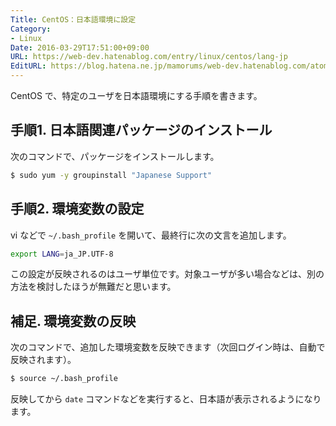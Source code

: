 ```yaml
---
Title: CentOS：日本語環境に設定
Category:
- Linux
Date: 2016-03-29T17:51:00+09:00
URL: https://web-dev.hatenablog.com/entry/linux/centos/lang-jp
EditURL: https://blog.hatena.ne.jp/mamorums/web-dev.hatenablog.com/atom/entry/10328749687178815300
---
```


CentOS で、特定のユーザを日本語環境にする手順を書きます。


## 手順1. 日本語関連パッケージのインストール
次のコマンドで、パッケージをインストールします。

```bash
$ sudo yum -y groupinstall "Japanese Support"
```


## 手順2. 環境変数の設定
vi などで `~/.bash_profile` を開いて、最終行に次の文言を追加します。

```bash
export LANG=ja_JP.UTF-8
```

この設定が反映されるのはユーザ単位です。対象ユーザが多い場合などは、別の方法を検討したほうが無難だと思います。


## 補足. 環境変数の反映
次のコマンドで、追加した環境変数を反映できます（次回ログイン時は、自動で反映されます）。

```bash
$ source ~/.bash_profile
```

反映してから `date` コマンドなどを実行すると、日本語が表示されるようになります。
